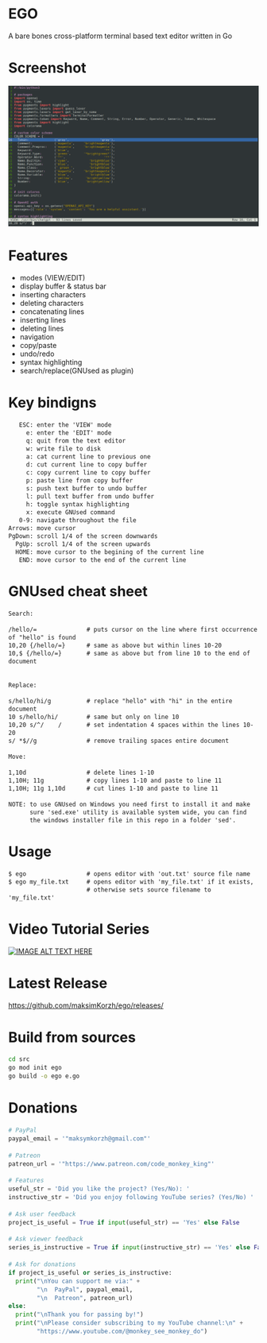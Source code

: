 # EGO
A bare bones cross-platform terminal based text editor written in Go

# Screenshot
![IMAGE ALT TEXT HERE](https://raw.githubusercontent.com/maksimKorzh/ego/main/assets/ego.png)

# Features
 - modes (VIEW/EDIT)
 - display buffer & status bar
 - inserting characters
 - deleting characters
 - concatenating lines
 - inserting lines
 - deleting lines
 - navigation
 - copy/paste
 - undo/redo
 - syntax highlighting
 - search/replace(GNUsed as plugin)

# Key bindigns
       ESC: enter the 'VIEW' mode
         e: enter the 'EDIT' mode
         q: quit from the text editor
         w: write file to disk
         a: cat current line to previous one
         d: cut current line to copy buffer
         c: copy current line to copy buffer
         p: paste line from copy buffer
         s: push text buffer to undo buffer
         l: pull text buffer from undo buffer
         h: toggle syntax highlighting
         x: execute GNUsed command
       0-9: navigate throughout the file
    Arrows: move cursor
    PgDown: scroll 1/4 of the screen downwards
      PgUp: scroll 1/4 of the screen upwards
      HOME: move cursor to the begining of the current line
       END: move cursor to the end of the current line

# GNUsed cheat sheet

    Search:

    /hello/=              # puts cursor on the line where first occurrence of "hello" is found
    10,20 {/hello/=}      # same as above but within lines 10-20
    10,$ {/hello/=}       # same as above but from line 10 to the end of document


    Replace:

    s/hello/hi/g          # replace "hello" with "hi" in the entire document
    10 s/hello/hi/        # same but only on line 10
    10,20 s/^/    /       # set indentation 4 spaces within the lines 10-20
    s/ *$//g              # remove trailing spaces entire document

    Move:

    1,10d                 # delete lines 1-10
    1,10H; 11g            # copy lines 1-10 and paste to line 11
    1,10H; 11g 1,10d      # cut lines 1-10 and paste to line 11

    NOTE: to use GNUsed on Windows you need first to install it and make
          sure 'sed.exe' utility is available system wide, you can find
          the windows installer file in this repo in a folder 'sed'.

# Usage
    $ ego                 # opens editor with 'out.txt' source file name
    $ ego my_file.txt     # opens editor with 'my_file.txt' if it exists,
                          # otherwise sets source filename to 'my_file.txt'

# Video Tutorial Series
[![IMAGE ALT TEXT HERE](https://img.youtube.com/vi/mVFXBZUBe2s/0.jpg)](https://www.youtube.com/watch?v=mVFXBZUBe2s&list=PLLfIBXQeu3aa0NI4RT5OuRQsLo6gtLwGN)

# Latest Release
https://github.com/maksimKorzh/ego/releases/

# Build from sources
```bash
cd src
go mod init ego
go build -o ego e.go
```

# Donations

```python
# PayPal                                                                        
paypal_email = '"maksymkorzh@gmail.com"'

# Patreon
patreon_url = '"https://www.patreon.com/code_monkey_king"'

# Features
useful_str = 'Did you like the project? (Yes/No): '
instructive_str = 'Did you enjoy following YouTube series? (Yes/No) '

# Ask user feedback
project_is_useful = True if input(useful_str) == 'Yes' else False

# Ask viewer feedback
series_is_instructive = True if input(instructive_str) == 'Yes' else False

# Ask for donations
if project_is_useful or series_is_instructive:
  print("\nYou can support me via:" +
        "\n  PayPal", paypal_email,
        "\n  Patreon", patreon_url)
else:
  print("\nThank you for passing by!")
  print("\nPlease consider subscribing to my YouTube channel:\n" +
        "https://www.youtube.com/@monkey_see_monkey_do")

```